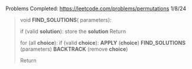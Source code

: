 Problems Completed:
https://leetcode.com/problems/permutations 1/8/24


> void ****FIND_SOLUTIONS****( parameters):
> 
> if (valid ****solution****):
> 	store the ****solution****
> 	Return
> 
> for (all ****choice****):
> 	if (valid ****choice****):
> 		****APPLY**** (****choice****)
> 		****FIND_SOLUTIONS**** (parameters)
> 		****BACKTRACK**** (remove ****choice****)
> 
> Return 